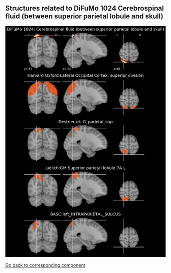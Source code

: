 


## Structures related to DiFuMo 1024 Cerebrospinal fluid (between superior parietal lobule and skull)

![88](88.jpg "Structures related to DiFuMo 1024 Cerebrospinal fluid (between superior parietal lobule and skull)")

[Go back to corresponding component](https://parietal-inria.github.io/DiFuMo/1024/html/88.html)